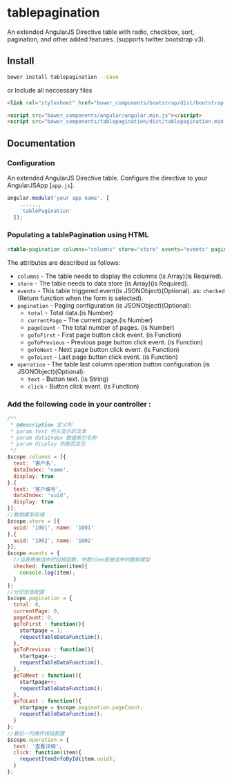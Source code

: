 # tablepagination
An extended AngularJS Directive table with radio, checkbox, sort, pagination, and other added features. (supports twitter bootstrap v3).

## Install

```bash
bower install tablepagination --save
```
or Include all neccessary files

```html
<link rel="stylesheet" href="bower_components/bootstrap/dist/bootstrap.min.css" />

<script src="bower_components/angular/angular.min.js"></script>
<script src="bower_components/tablepagination/dist/tablepagination.min.js"></script>
```

## Documentation

### Configuration

An extended AngularJS Directive table. Configure the directive to your AngularJSApp [`app.js`].

```javascript
angular.module('your app name', [
    ......,
    'tablePagination'
  ]);
```
### Populating a tablePagination using HTML
```html
<table-pagination columns="columns" store="store" events="events" pagination="pagination" operation="operation"></table-pagination>
```

The attributes are described as follows:

 * `columns` - The table needs to display the columns (is Array)(is Required). 
 * `store` - The table needs to data store (is Array)(is Required).
 * `events` - This table triggered event(is JSONObject)(Optional). as: `checked` (Return function when the form is selected).
 * `pagination` - Paging configuration (is JSONObject)(Optional):
   - `total` - Total data.(is Number)
   - `currentPage` - The current page.(is Number)
   - `pageCount` - The total number of pages. (is Number)
   - `goToFirst` - First page button click event. (is Function)
   - `goToPrevious` - Previous page button click event. (is Function)
   - `goToNext` - Next page button click event. (is Function)
   - `goToLast` - Last page button click event. (is Function)
 * `operation` - The table last column operation button configuration (is JSONObject)(Optional):
   - `text` - Button text. (is String)
   - `click` - Button click event. (is Function)

### Add the following code in your controller :

```javascript
/**
 * @description 定义列
 * param text 列头显示的文本
 * param dataIndex 数据索引名称
 * param display 列是否显示
 */
$scope.columns = [{
  text: '客户名',
  dataIndex: 'name',
  display: true
},{
  text: '客户编号',
  dataIndex: 'uuid',
  display: true
}];
//数据模型存储
$scope.store = [{
  uuid: '1001', name: '1001'
},{
  uuid: '1002', name: '1002'
}];
$scope.events = {
  //当表格被选中时回掉函数，参数item是被选中的数据模型
  checked: function(item){
    console.log(item);
  }
};
//分页信息配置
$scope.pagination = {
  total: 0,
  currentPage: 0,
  pageCount: 0,
  goToFirst : function(){
    startpage = 1;
    requestTableDataFunction();
  },
  goToPrevious : function(){
    startpage--;
    requestTableDataFunction();
  },
  goToNext : function(){
    startpage++;
    requestTableDataFunction();
  },
  goToLast : function(){
    startpage = $scope.pagination.pageCount;
    requestTableDataFunction();
  }
};
//最后一列操作按钮配置
$scope.operation = {
  text: '查看详细',
  click: function(item){
    requestItemInfoById(item.uuid);
  }
};
```
